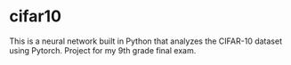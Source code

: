 # cifar10
This is a neural network built in Python that analyzes the CIFAR-10 dataset using Pytorch. Project for my 9th grade final exam.
